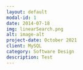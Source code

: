 ```yaml
---
layout: default
modal-id: 1
date: 2014-07-18
img: linearSearch.png
alt: image-alt
project-date: October 2021
client: MySQL
category: Software Design
description: Test
---
```

